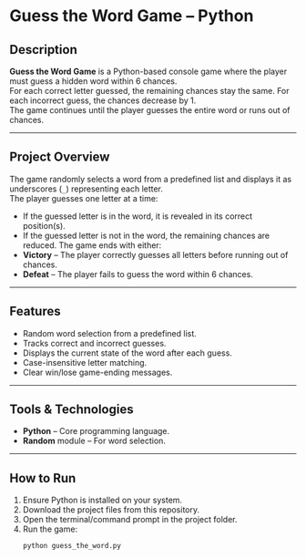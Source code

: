 # Guess the Word Game – Python

## Description
**Guess the Word Game** is a Python-based console game where the player must guess a hidden word within 6 chances.  
For each correct letter guessed, the remaining chances stay the same. For each incorrect guess, the chances decrease by 1.  
The game continues until the player guesses the entire word or runs out of chances.

---

## Project Overview
The game randomly selects a word from a predefined list and displays it as underscores (`_`) representing each letter.  
The player guesses one letter at a time:
- If the guessed letter is in the word, it is revealed in its correct position(s).
- If the guessed letter is not in the word, the remaining chances are reduced.
The game ends with either:
- **Victory** – The player correctly guesses all letters before running out of chances.
- **Defeat** – The player fails to guess the word within 6 chances.

---

## Features
- Random word selection from a predefined list.  
- Tracks correct and incorrect guesses.  
- Displays the current state of the word after each guess.  
- Case-insensitive letter matching.  
- Clear win/lose game-ending messages.

---

## Tools & Technologies
- **Python** – Core programming language.  
- **Random** module – For word selection.  

---

## How to Run
1. Ensure Python is installed on your system.  
2. Download the project files from this repository.  
3. Open the terminal/command prompt in the project folder.  
4. Run the game:
   ```bash
   python guess_the_word.py
